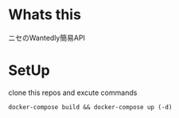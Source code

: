 # Whats this 
ニセのWantedly簡易API


# SetUp
clone this repos and excute commands
```
docker-compose build && docker-compose up (-d)
```